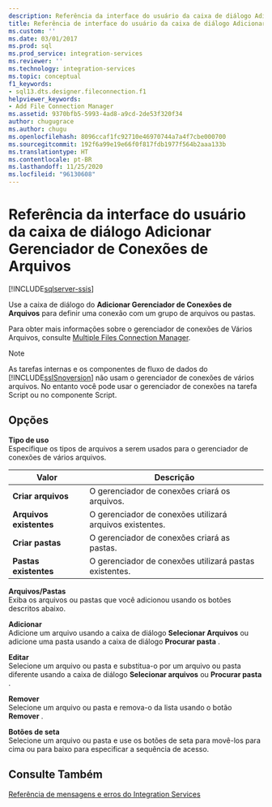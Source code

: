 ```yaml
---
description: Referência da interface do usuário da caixa de diálogo Adicionar Gerenciador de Conexões de Arquivos
title: Referência de interface do usuário da caixa de diálogo Adicionar Gerenciador de Conexões de Arquivos | Microsoft Docs
ms.custom: ''
ms.date: 03/01/2017
ms.prod: sql
ms.prod_service: integration-services
ms.reviewer: ''
ms.technology: integration-services
ms.topic: conceptual
f1_keywords:
- sql13.dts.designer.fileconnection.f1
helpviewer_keywords:
- Add File Connection Manager
ms.assetid: 9370bfb5-5993-4ad8-a9cd-2de53f320f34
author: chugugrace
ms.author: chugu
ms.openlocfilehash: 8096ccaf1fc92710e46970744a7a4f7cbe000700
ms.sourcegitcommit: 192f6a99e19e66f0f817fdb1977f564b2aaa133b
ms.translationtype: HT
ms.contentlocale: pt-BR
ms.lasthandoff: 11/25/2020
ms.locfileid: "96130608"
---
```

# <a name="add-file-connection-manager-dialog-box-ui-reference"></a>Referência da interface do usuário da caixa de diálogo Adicionar Gerenciador de Conexões de Arquivos

[!INCLUDE[sqlserver-ssis](../../includes/applies-to-version/sqlserver-ssis.md)]


  Use a caixa de diálogo do **Adicionar Gerenciador de Conexões de Arquivos** para definir uma conexão com um grupo de arquivos ou pastas.  
  
 Para obter mais informações sobre o gerenciador de conexões de Vários Arquivos, consulte [Multiple Files Connection Manager](../../integration-services/connection-manager/multiple-files-connection-manager.md).  
  
> [!NOTE]  
>  As tarefas internas e os componentes de fluxo de dados do [!INCLUDE[ssISnoversion](../../includes/ssisnoversion-md.md)] não usam o gerenciador de conexões de vários arquivos. No entanto você pode usar o gerenciador de conexões na tarefa Script ou no componente Script.  
  
## <a name="options"></a>Opções  
 **Tipo de uso**  
 Especifique os tipos de arquivos a serem usados para o gerenciador de conexões de vários arquivos.  
  
|Valor|Descrição|  
|-----------|-----------------|  
|**Criar arquivos**|O gerenciador de conexões criará os arquivos.|  
|**Arquivos existentes**|O gerenciador de conexões utilizará arquivos existentes.|  
|**Criar pastas**|O gerenciador de conexões criará as pastas.|  
|**Pastas existentes**|O gerenciador de conexões utilizará pastas existentes.|  
  
 **Arquivos/Pastas**  
 Exiba os arquivos ou pastas que você adicionou usando os botões descritos abaixo.  
  
 **Adicionar**  
 Adicione um arquivo usando a caixa de diálogo **Selecionar Arquivos** ou adicione uma pasta usando a caixa de diálogo **Procurar pasta** .  
  
 **Editar**  
 Selecione um arquivo ou pasta e substitua-o por um arquivo ou pasta diferente usando a caixa de diálogo **Selecionar arquivos** ou **Procurar pasta** .  
  
 **Remover**  
 Selecione um arquivo ou pasta e remova-o da lista usando o botão **Remover** .  
  
 **Botões de seta**  
 Selecione um arquivo ou pasta e use os botões de seta para movê-los para cima ou para baixo para especificar a sequência de acesso.  
  
## <a name="see-also"></a>Consulte Também  
 [Referência de mensagens e erros do Integration Services](../../integration-services/integration-services-error-and-message-reference.md)  
  
  
